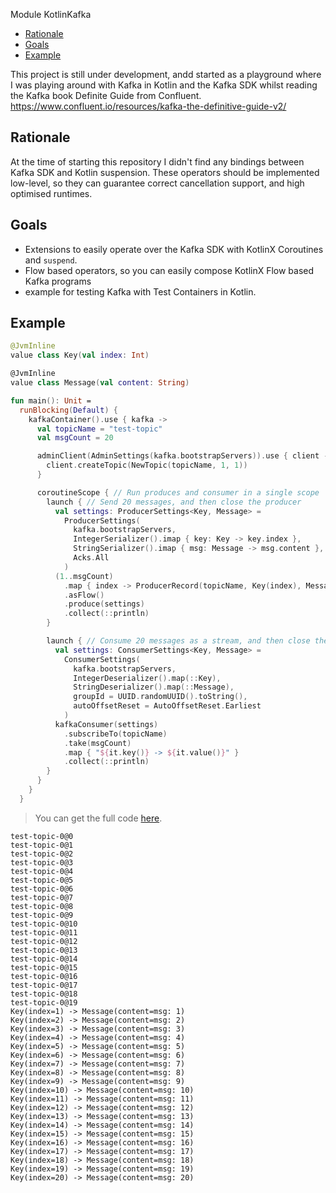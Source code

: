 Module KotlinKafka

<!--- TEST_NAME ReadmeTest -->
<!--- TOC -->

* [Rationale](#rationale)
* [Goals](#goals)
* [Example](#example)

<!--- END -->

This project is still under development, andd started as a playground where I was playing around with Kafka in Kotlin and the Kafka SDK whilst reading the Kafka book Definite Guide from Confluent.
https://www.confluent.io/resources/kafka-the-definitive-guide-v2/

## Rationale

At the time of starting this repository I didn't find any bindings between Kafka SDK and Kotlin suspension.
These operators should be implemented low-level, so they can guarantee correct cancellation support, and high optimised runtimes.

## Goals

 - Extensions to easily operate over the Kafka SDK with KotlinX Coroutines and `suspend`.
 - Flow based operators, so you can easily compose KotlinX Flow based Kafka programs
 - example for testing Kafka with Test Containers in Kotlin.

## Example

<!--- INCLUDE
import arrow.fx.coroutines.Resource
import arrow.fx.coroutines.computations.resource
import arrow.fx.coroutines.fromAutoCloseable
import com.github.nomisRev.kafka.Acks
import com.github.nomisRev.kafka.AdminSettings
import com.github.nomisRev.kafka.AutoOffsetReset
import com.github.nomisRev.kafka.ConsumerSettings
import com.github.nomisRev.kafka.ProducerSettings
import com.github.nomisRev.kafka.adminClient
import com.github.nomisRev.kafka.createTopic
import com.github.nomisRev.kafka.kafkaConsumer
import com.github.nomisRev.kafka.map
import com.github.nomisRev.kafka.imap
import com.github.nomisRev.kafka.produce
import com.github.nomisRev.kafka.subscribeTo
import java.util.UUID
import kotlinx.coroutines.Dispatchers.Default
import kotlinx.coroutines.Dispatchers.IO
import kotlinx.coroutines.coroutineScope
import kotlinx.coroutines.flow.asFlow
import kotlinx.coroutines.flow.collect
import kotlinx.coroutines.flow.map
import kotlinx.coroutines.flow.take
import kotlinx.coroutines.launch
import kotlinx.coroutines.runBlocking
import kotlinx.coroutines.runInterruptible
import org.apache.kafka.clients.admin.NewTopic
import org.apache.kafka.clients.producer.ProducerRecord
import org.apache.kafka.common.serialization.IntegerDeserializer
import org.apache.kafka.common.serialization.IntegerSerializer
import org.apache.kafka.common.serialization.StringDeserializer
import org.apache.kafka.common.serialization.StringSerializer
import org.testcontainers.containers.KafkaContainer
import org.testcontainers.utility.DockerImageName

fun kafkaContainer(
  fullImageName: String = "confluentinc/cp-kafka:6.2.1"
): Resource<KafkaContainer> = resource {
  val kafka =
    Resource.fromAutoCloseable { KafkaContainer(DockerImageName.parse(fullImageName)) }.bind()
  // start is an interruptible blocking Java method
  runInterruptible(IO) { kafka.start() }
  kafka
}
-->
```kotlin
@JvmInline
value class Key(val index: Int)

@JvmInline
value class Message(val content: String)

fun main(): Unit =
  runBlocking(Default) {
    kafkaContainer().use { kafka ->
      val topicName = "test-topic"
      val msgCount = 20

      adminClient(AdminSettings(kafka.bootstrapServers)).use { client ->
        client.createTopic(NewTopic(topicName, 1, 1))
      }

      coroutineScope { // Run produces and consumer in a single scope
        launch { // Send 20 messages, and then close the producer
          val settings: ProducerSettings<Key, Message> =
            ProducerSettings(
              kafka.bootstrapServers,
              IntegerSerializer().imap { key: Key -> key.index },
              StringSerializer().imap { msg: Message -> msg.content },
              Acks.All
            )
          (1..msgCount)
            .map { index -> ProducerRecord(topicName, Key(index), Message("msg: $index")) }
            .asFlow()
            .produce(settings)
            .collect(::println)
        }

        launch { // Consume 20 messages as a stream, and then close the consumer
          val settings: ConsumerSettings<Key, Message> =
            ConsumerSettings(
              kafka.bootstrapServers,
              IntegerDeserializer().map(::Key),
              StringDeserializer().map(::Message),
              groupId = UUID.randomUUID().toString(),
              autoOffsetReset = AutoOffsetReset.Earliest
            )
          kafkaConsumer(settings)
            .subscribeTo(topicName)
            .take(msgCount)
            .map { "${it.key()} -> ${it.value()}" }
            .collect(::println)
        }
      }
    }
  }
```

> You can get the full code [here](guide/example/example-readme-01.kt).

```text
test-topic-0@0
test-topic-0@1
test-topic-0@2
test-topic-0@3
test-topic-0@4
test-topic-0@5
test-topic-0@6
test-topic-0@7
test-topic-0@8
test-topic-0@9
test-topic-0@10
test-topic-0@11
test-topic-0@12
test-topic-0@13
test-topic-0@14
test-topic-0@15
test-topic-0@16
test-topic-0@17
test-topic-0@18
test-topic-0@19
Key(index=1) -> Message(content=msg: 1)
Key(index=2) -> Message(content=msg: 2)
Key(index=3) -> Message(content=msg: 3)
Key(index=4) -> Message(content=msg: 4)
Key(index=5) -> Message(content=msg: 5)
Key(index=6) -> Message(content=msg: 6)
Key(index=7) -> Message(content=msg: 7)
Key(index=8) -> Message(content=msg: 8)
Key(index=9) -> Message(content=msg: 9)
Key(index=10) -> Message(content=msg: 10)
Key(index=11) -> Message(content=msg: 11)
Key(index=12) -> Message(content=msg: 12)
Key(index=13) -> Message(content=msg: 13)
Key(index=14) -> Message(content=msg: 14)
Key(index=15) -> Message(content=msg: 15)
Key(index=16) -> Message(content=msg: 16)
Key(index=17) -> Message(content=msg: 17)
Key(index=18) -> Message(content=msg: 18)
Key(index=19) -> Message(content=msg: 19)
Key(index=20) -> Message(content=msg: 20)
```
<!--- TEST -->
